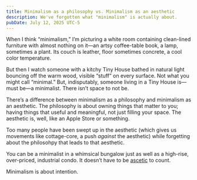 ```yaml
---
title: Minimalism as a philosophy vs. Minimalism as an aesthetic
description: We've forgotten what "minimalism" is actually about.
pubDate: July 12, 2025 UTC-5
---
```


When I think “minimalism,” I’m picturing a white room containing clean-lined furniture with almost nothing on it—an artsy coffee-table book, a lamp, sometimes a plant. Its couch is leather, floor sometimes concrete, a cool color temperature.

But then I watch someone with a kitchy Tiny House bathed in natural light bouncing off the warm wood, visible “stuff” on every surface. Not what you might call “minimal.” But, indisputably, someone living in a Tiny House is—must be—a minimalist. There isn’t space to not be.

There’s a difference between minimalism as a philosophy and minimalism as an aesthetic. The philosophy is about owning things that matter to you; having things that useful and meaningful, not just filling your space. The aesthetic is, well, like an Apple Store or something.

Too many people have been swept up in the aesthetic (which gives us movements like cottage-core, a push _against_ the aesthetic) while forgetting about the philosohpy that leads to that aesthetic.

You can be a minimalist in a whimsical bungalow just as well as a high-rise, over-priced, industrial condo. It doesn’t have to be [ascetic](https://en.wikipedia.org/wiki/Asceticism) to count.

Minimalism is about intention.
